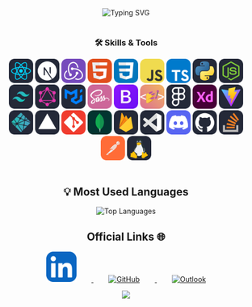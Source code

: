 <div align="center">
<img 
    src="https://readme-typing-svg.herokuapp.com?font=Fira+Code&size=22&duration=2500&pause=800&color=090088&background=00000000&center=true&vCenter=true&width=800&height=80&lines=Hi+%F0%9F%91%8B+I'm+Michal+Siminski;React+%2F+Angular+%2F+Next.js+%2F+TypeScript+%2F+Python+%2F+Node.js;Passionate+Web+Developer+%F0%9F%9A%80" 
    alt="Typing SVG" 
    style="max-width: 100%;"
  />
</div>

<br/>

<h3 align="center">🛠️ Skills & Tools</h3>

<div align="center">

  <!-- Skill Icons -->
  <img src="https://github.com/tandpfun/skill-icons/blob/main/icons/React-Dark.svg" width="48" title="React.Js"/>
  <img src="https://github.com/tandpfun/skill-icons/blob/main/icons/NextJS-Dark.svg" width="48" title="Next.Js"/>
  <img src="https://github.com/tandpfun/skill-icons/blob/main/icons/Redux.svg" width="48" title="Redux"/>
  <img src="https://github.com/tandpfun/skill-icons/blob/main/icons/HTML.svg" width="48" title="HTML"/>
  <img src="https://github.com/tandpfun/skill-icons/blob/main/icons/CSS.svg" width="48" title="CSS"/>
  <img src="https://github.com/tandpfun/skill-icons/blob/main/icons/JavaScript.svg" width="48" title="Javascript"/>
  <img src="https://github.com/tandpfun/skill-icons/blob/main/icons/TypeScript.svg" width="48" title="TypeScript"/>
  <img src="https://github.com/tandpfun/skill-icons/blob/main/icons/Python-Dark.svg" width="48" title="Python"/>
  <img src="https://github.com/tandpfun/skill-icons/blob/main/icons/NodeJS-Dark.svg" width="48" title="Node.js"/>
  <img src="https://github.com/tandpfun/skill-icons/blob/main/icons/TailwindCSS-Dark.svg" width="48" title="TailwindCSS"/>
  <img src="https://github.com/tandpfun/skill-icons/blob/main/icons/GraphQL-Dark.svg" width="48" title="GraphQL"/>
  <img src="https://github.com/tandpfun/skill-icons/blob/main/icons/MaterialUI-Dark.svg" width="48" title="MUI"/>
  <img src="https://github.com/tandpfun/skill-icons/blob/main/icons/Sass.svg" width="48" title="Sass"/>
  <img src="https://github.com/tandpfun/skill-icons/blob/main/icons/Bootstrap.svg" width="48" title="Bootstrap"/>
  <img src="https://github.com/tandpfun/skill-icons/blob/main/icons/StyledComponents.svg" width="48" title="Styled Components"/>
  <img src="https://github.com/tandpfun/skill-icons/blob/main/icons/Figma-Dark.svg" width="48" title="Figma"/>
  <img src="https://github.com/tandpfun/skill-icons/blob/main/icons/XD.svg" width="48" title="Adobe XD"/>
  <img src="https://github.com/tandpfun/skill-icons/blob/main/icons/Vite-Dark.svg" width="48" title="Vite"/>
  <img src="https://github.com/tandpfun/skill-icons/blob/main/icons/Netlify-Dark.svg" width="48" title="Netlify"/>
  <img src="https://github.com/tandpfun/skill-icons/blob/main/icons/Vercel-Dark.svg" width="48" title="Vercel"/>
  <img src="https://github.com/tandpfun/skill-icons/blob/main/icons/Git.svg" width="48" title="Git"/>
  <img src="https://github.com/tandpfun/skill-icons/blob/main/icons/MongoDB.svg" width="48" title="MongoDB"/>
  <img src="https://github.com/tandpfun/skill-icons/blob/main/icons/Firebase-Dark.svg" width="48" title="Firebase"/>
  <img src="https://github.com/tandpfun/skill-icons/blob/main/icons/VSCode-Dark.svg" width="48" title="VSCode"/>
  <img src="https://github.com/tandpfun/skill-icons/blob/main/icons/Discord.svg" width="48" title="Discord"/>
  <img src="https://github.com/tandpfun/skill-icons/blob/main/icons/Github-Dark.svg" width="48" title="Github"/>
  <img src="https://github.com/tandpfun/skill-icons/blob/main/icons/StackOverflow-Dark.svg" width="48" title="Stack Overflow"/>
  <img src="https://github.com/tandpfun/skill-icons/blob/main/icons/Postman.svg" width="48" title="Postman"/>
  <img src="https://github.com/tandpfun/skill-icons/blob/main/icons/Linux-Dark.svg" width="48" title="Linux"/>  
</div>

<br/>

<h2 align="center">💡 Most Used Languages</h2>

<p align="center">
  <img 
    src="https://github-readme-stats.vercel.app/api/top-langs/?username=michalsminski&layout=pie&size_weight=0.5&count_weight=0.5"
    alt="Top Languages"
    width="400px"
  />
</p>

<h2 align="center"> Official Links 🌐 </h2>

<p align="center">
  <!-- LinkedIn -->
  <a href="https://pl.linkedin.com/in/michał-simiński-7b3436173" target="_blank">
    <img src="https://raw.githubusercontent.com/tandpfun/skill-icons/65dea6c4eaca7da319e552c09f4cf5a9a8dab2c8/icons/LinkedIn.svg" alt="LinkedIn" width="60" style="margin: 0 30px;" />
  </a>

  <!-- GitHub -->
  <a href="https://github.com/michalsminski" target="_blank">
    <img src="https://github.githubassets.com/images/modules/logos_page/GitHub-Mark.png" alt="GitHub" width="60" style="margin: 0 30px;" />
  </a>

  <!-- Outlook -->
  <a href="mailto:michalsminski@outlook.com" target="_blank">
    <img src="https://github.com/sempostma/office365-icons/blob/master/png/256/outlook.png" alt="Outlook" width="60" style="margin: 0 30px;" />
  </a>
</p>

<div align="center">
  <img src="https://github.com/Adam-pw/Adam-pw/blob/main/animation_500_kxa883sd.gif">
</div>


